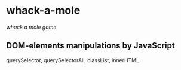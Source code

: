 # whack-a-mole
 *whack a mole game*
## DOM-elements manipulations by JavaScript 
querySelector, querySelectorAll, classList, innerHTML 
